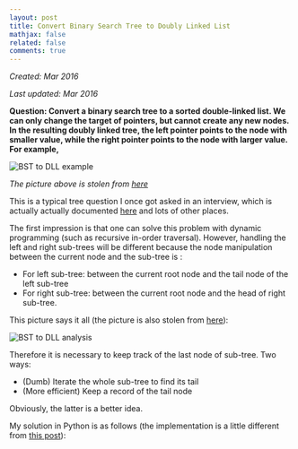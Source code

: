 ```yaml
---
layout: post
title: Convert Binary Search Tree to Doubly Linked List
mathjax: false
related: false
comments: true
---
```


_Created: Mar 2016_

_Last updated: Mar 2016_



__Question: Convert a binary search tree to a sorted double-linked list. We can only change the target of pointers, but cannot create any new nodes. In the resulting doubly linked tree, the left pointer points to the node with smaller value, while the right pointer points to the node with larger value. For example,__

![BST to DLL example](http://1.bp.blogspot.com/-CHLEHGKaDVU/TmlNi606VXI/AAAAAAAAA9Q/NbLxWFIk4Wg/s1600/01_Figure1.PNG)

_The picture above is stolen from [here](http://codercareer.blogspot.com/2011/09/interview-question-no-1-binary-search.html)_


This is a typical tree question I once got asked in an interview, which is actually actually documented [here](http://codercareer.blogspot.com/2011/09/interview-question-no-1-binary-search.html) and lots of other places. 

The first impression is that one can solve this problem with dynamic programming (such as recursive in-order traversal). However, handling the left and right sub-trees will be different because the node manipulation between the current node and the sub-tree is : 


* For left sub-tree: between the current root node and the tail node of the left sub-tree
* For right sub-tree: between the current root node and the head of right sub-tree. 

This picture says it all (the picture is also stolen from [here](http://codercareer.blogspot.com/2011/09/interview-question-no-1-binary-search.html)): 

![BST to DLL analysis](http://1.bp.blogspot.com/-0uwiSKPjT0w/TmlN8JKR_zI/AAAAAAAAA9U/1JFbTQ0J80Q/s1600/01_Figure2.PNG)


Therefore it is necessary to keep track of the last node of sub-tree. Two ways: 

* (Dumb) Iterate the whole sub-tree to find its tail 
* (More efficient) Keep a record of the tail node 

Obviously, the latter is a better idea. 

My solution in Python is as follows (the implementation is a little different from [this post](http://codercareer.blogspot.com/2011/09/interview-question-no-1-binary-search.html)): 

<script src="https://gist.github.com/lijunhw/93acd33914b3053f6c52c8c63421e754.js?file=bst2dll.py"></script>